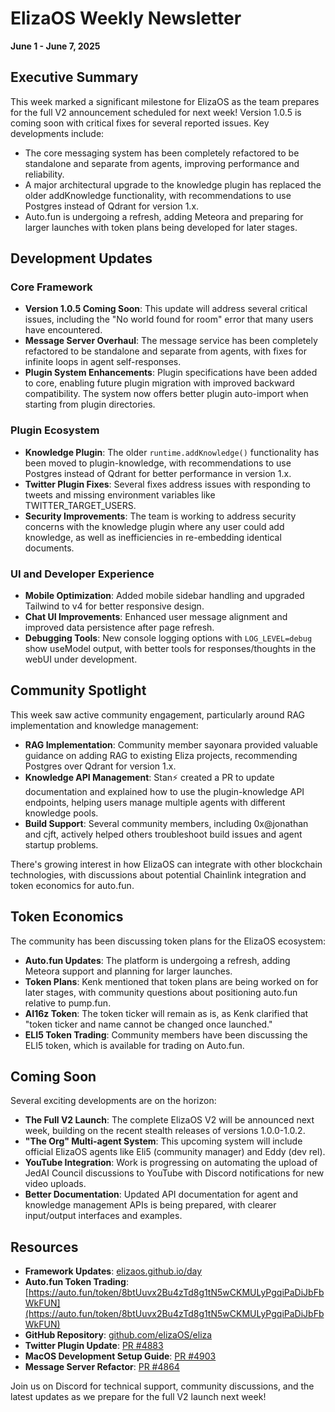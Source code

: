 # ElizaOS Weekly Newsletter
**June 1 - June 7, 2025**

## Executive Summary

This week marked a significant milestone for ElizaOS as the team prepares for the full V2 announcement scheduled for next week! Version 1.0.5 is coming soon with critical fixes for several reported issues. Key developments include:

- The core messaging system has been completely refactored to be standalone and separate from agents, improving performance and reliability.
- A major architectural upgrade to the knowledge plugin has replaced the older addKnowledge functionality, with recommendations to use Postgres instead of Qdrant for version 1.x.
- Auto.fun is undergoing a refresh, adding Meteora and preparing for larger launches with token plans being developed for later stages.

## Development Updates

### Core Framework
- **Version 1.0.5 Coming Soon**: This update will address several critical issues, including the "No world found for room" error that many users have encountered.
- **Message Server Overhaul**: The message service has been completely refactored to be standalone and separate from agents, with fixes for infinite loops in agent self-responses.
- **Plugin System Enhancements**: Plugin specifications have been added to core, enabling future plugin migration with improved backward compatibility. The system now offers better plugin auto-import when starting from plugin directories.

### Plugin Ecosystem
- **Knowledge Plugin**: The older `runtime.addKnowledge()` functionality has been moved to plugin-knowledge, with recommendations to use Postgres instead of Qdrant for better performance in version 1.x.
- **Twitter Plugin Fixes**: Several fixes address issues with responding to tweets and missing environment variables like TWITTER_TARGET_USERS.
- **Security Improvements**: The team is working to address security concerns with the knowledge plugin where any user could add knowledge, as well as inefficiencies in re-embedding identical documents.

### UI and Developer Experience
- **Mobile Optimization**: Added mobile sidebar handling and upgraded Tailwind to v4 for better responsive design.
- **Chat UI Improvements**: Enhanced user message alignment and improved data persistence after page refresh.
- **Debugging Tools**: New console logging options with `LOG_LEVEL=debug` show useModel output, with better tools for responses/thoughts in the webUI under development.

## Community Spotlight

This week saw active community engagement, particularly around RAG implementation and knowledge management:

- **RAG Implementation**: Community member sayonara provided valuable guidance on adding RAG to existing Eliza projects, recommending Postgres over Qdrant for version 1.x.
- **Knowledge API Management**: Stan⚡ created a PR to update documentation and explained how to use the plugin-knowledge API endpoints, helping users manage multiple agents with different knowledge pools.
- **Build Support**: Several community members, including 0x@jonathan and cjft, actively helped others troubleshoot build issues and agent startup problems.

There's growing interest in how ElizaOS can integrate with other blockchain technologies, with discussions about potential Chainlink integration and token economics for auto.fun.

## Token Economics

The community has been discussing token plans for the ElizaOS ecosystem:

- **Auto.fun Updates**: The platform is undergoing a refresh, adding Meteora support and planning for larger launches.
- **Token Plans**: Kenk mentioned that token plans are being worked on for later stages, with community questions about positioning auto.fun relative to pump.fun.
- **AI16z Token**: The token ticker will remain as is, as Kenk clarified that "token ticker and name cannot be changed once launched."
- **ELI5 Token Trading**: Community members have been discussing the ELI5 token, which is available for trading on Auto.fun.

## Coming Soon

Several exciting developments are on the horizon:

- **The Full V2 Launch**: The complete ElizaOS V2 will be announced next week, building on the recent stealth releases of versions 1.0.0-1.0.2.
- **"The Org" Multi-agent System**: This upcoming system will include official ElizaOS agents like Eli5 (community manager) and Eddy (dev rel).
- **YouTube Integration**: Work is progressing on automating the upload of JedAI Council discussions to YouTube with Discord notifications for new video uploads.
- **Better Documentation**: Updated API documentation for agent and knowledge management APIs is being prepared, with clearer input/output interfaces and examples.

## Resources

- **Framework Updates**: [elizaos.github.io/day](https://elizaos.github.io/day)
- **Auto.fun Token Trading**: [https://auto.fun/token/8btUuvx2Bu4zTd8g1tN5wCKMULyPgqiPaDiJbFbWkFUN](https://auto.fun/token/8btUuvx2Bu4zTd8g1tN5wCKMULyPgqiPaDiJbFbWkFUN)
- **GitHub Repository**: [github.com/elizaOS/eliza](https://github.com/elizaOS/eliza)
- **Twitter Plugin Update**: [PR #4883](https://github.com/elizaos/eliza/pull/4883)
- **MacOS Development Setup Guide**: [PR #4903](https://github.com/elizaos/eliza/pull/4903)
- **Message Server Refactor**: [PR #4864](https://github.com/elizaos/eliza/pull/4864)

Join us on Discord for technical support, community discussions, and the latest updates as we prepare for the full V2 launch next week!